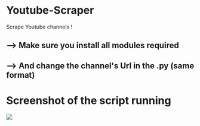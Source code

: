 # Youtube-Scraper
Scrape Youtube channels !
<h2>--> Make sure you install all modules required</h2>
<h2>--> And change the channel's Url in the .py (same format)</h2>
<h1>Screenshot of the script running </h1>
<img src="https://image.prntscr.com/image/33DwZp19TyewXEeE6-zhdw.png"></img>
